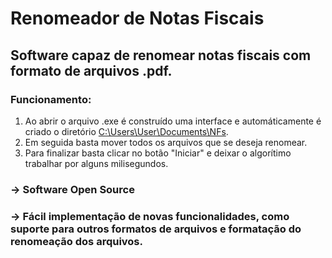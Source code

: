 # Renomeador de Notas Fiscais

## Software capaz de renomear notas fiscais com formato de arquivos .pdf.

### Funcionamento:

1. Ao abrir o arquivo .exe é construído uma interface e automáticamente é criado o diretório [C:\Users\User\Documents\NFs](C:\Users\User\Documents\NFs).
2. Em seguida basta mover todos os arquivos que se deseja renomear.
3. Para finalizar basta clicar no botão "Iniciar" e deixar o algorítimo trabalhar por alguns milisegundos.

### -> Software Open Source 
### -> Fácil implementação de novas funcionalidades, como suporte para outros formatos de arquivos e formatação do renomeação dos arquivos.
